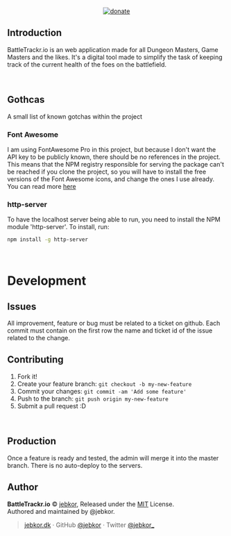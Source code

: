 <p align="center">
<br>
<a href="https://github.com/jebkor/support-me" target="_blank"><img src="https://badgen.net/badge/support%20me/donate/ff69b4?maxAge=2592000&amp;style=flat" alt="donate"></a>
</p>


## Introduction

BattleTrackr.io is an web application made for all Dungeon Masters, Game Masters and the likes. It's a digital tool made to simplify the task of keeping track of the current health of the foes on the battlefield.

<br/>

## Gothcas
A small list of known gotchas within the project

### Font Awesome
I am using FontAwesome Pro in this project, but because I don't want the API key to be publicly known, there should be no references in the project. This means that the NPM registry responsible for serving the package can't be reached if you clone the project, so you will have to install the free versions of the Font Awesome icons, and change the ones I use already.
You can read more [here](https://fontawesome.com/how-to-use/on-the-web/setup/using-package-managers)

### http-server
To have the localhost server being able to run, you need to install the NPM module 'http-server'. To install, run:
```bash
npm install -g http-server
```

<br/>

# Development

## Issues
All improvement, feature or bug must be related to a ticket on github. Each commit must contain on the first row the name and ticket id of the issue related to the change.

## Contributing

1. Fork it!
2. Create your feature branch: `git checkout -b my-new-feature`
3. Commit your changes: `git commit -am 'Add some feature'`
4. Push to the branch: `git push origin my-new-feature`
5. Submit a pull request :D

<br/>

## Production
Once a feature is ready and tested, the admin will merge it into the master branch. There is no auto-deploy to the servers.


## Author

**BattleTrackr.io** © [jebkor](https://github.com/jebkor), Released under the [MIT](https://opensource.org/licenses/MIT) License.<br>
Authored and maintained by @jebkor.

> [jebkor.dk](https://jebkor.dk) · GitHub [@jebkor](https://github.com/jebkor) · Twitter [@jebkor_](https://twitter.com/jebkor_)
